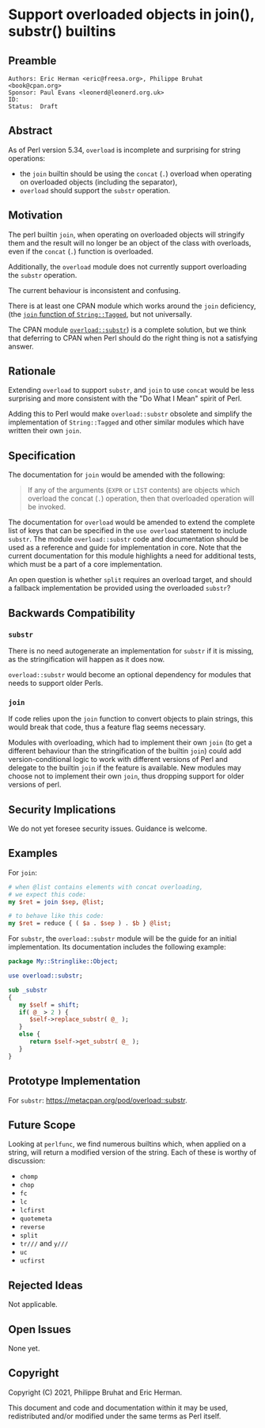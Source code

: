 # Support overloaded objects in join(), substr() builtins

## Preamble

    Authors: Eric Herman <eric@freesa.org>, Philippe Bruhat <book@cpan.org>
    Sponsor: Paul Evans <leonerd@leonerd.org.uk>
    ID:
    Status:  Draft

## Abstract

As of Perl version 5.34, `overload` is incomplete and surprising for
string operations:

* the `join` builtin should be using the `concat` (`.`) overload
  when operating on overloaded objects (including the separator),
* `overload` should support the `substr` operation.

## Motivation

The perl builtin `join`, when operating on overloaded objects will
stringify them and the result will no longer be an object of the class
with overloads, even if the `concat` (`.`) function is overloaded.

Additionally, the `overload` module does not currently support overloading
the `substr` operation.

The current behaviour is inconsistent and confusing.

There is at least one CPAN module which works around the `join`
deficiency, (the [`join` function of
`String::Tagged`](https://metacpan.org/pod/String::Tagged#join), but not
universally.

The CPAN module
[`overload::substr`](https://metacpan.org/pod/overload::substr)) is a
complete solution, but we think that deferring to CPAN when Perl should
do the right thing is not a satisfying answer.

## Rationale

Extending `overload` to support `substr`, and `join` to use `concat`
would be less surprising and more consistent with the "Do What I Mean"
spirit of Perl.

Adding this to Perl would make `overload::substr` obsolete and simplify
the implementation of `String::Tagged` and other similar modules which
have written their own `join`.

## Specification

The documentation for `join` would be amended with the following:

> If any of the arguments (`EXPR` or `LIST` contents) are objects which
> overload the concat (`.`) operation, then that overloaded operation
> will be invoked.

The documentation for `overload` would be amended to extend the complete
list of keys that can be specified in the `use overload` statement to
include `substr`. The module `overload::substr` code and documentation
should be used as a reference and guide for implementation in core. Note
that the current documentation for this module highlights a need for
additional tests, which must be a part of a core implementation.

An open question is whether `split` requires an overload target,
and should a fallback implementation be provided using the
overloaded `substr`?

## Backwards Compatibility

### `substr`

There is no need autogenerate an implementation for `substr` if it is
missing, as the stringification will happen as it does now.

`overload::substr` would become an optional dependency for modules
that needs to support older Perls.

### `join`

If code relies upon the `join` function to convert objects to plain
strings, this would break that code, thus a feature flag seems
necessary.

Modules with overloading, which had to implement their own `join` (to
get a different behaviour than the stringification of the builtin
`join`) could add version-conditional logic to work with different
versions of Perl and delegate to the builtin `join` if the feature is
available. New modules may choose not to implement their own `join`,
thus dropping support for older versions of perl.

## Security Implications

We do not yet foresee security issues. Guidance is welcome.

## Examples

For `join`:

```perl
# when @list contains elements with concat overloading,
# we expect this code:
my $ret = join $sep, @list;

# to behave like this code:
my $ret = reduce { ( $a . $sep ) . $b } @list;
```

For `substr`, the `overload::substr` module will be the guide for an
initial implementation. Its documentation includes the following example:

```perl
package My::Stringlike::Object;

use overload::substr;

sub _substr
{
   my $self = shift;
   if( @_ > 2 ) {
      $self->replace_substr( @_ );
   }
   else {
      return $self->get_substr( @_ );
   }
}
```

## Prototype Implementation

For `substr`: <https://metacpan.org/pod/overload::substr>.

## Future Scope

Looking at `perlfunc`, we find numerous builtins which, when applied
on a string, will return a modified version of the string. Each of these
is worthy of discussion:

* `chomp`
* `chop`
* `fc`
* `lc`
* `lcfirst`
* `quotemeta`
* `reverse`
* `split`
* `tr///` and `y///`
* `uc`
* `ucfirst`

## Rejected Ideas

Not applicable.

## Open Issues

None yet.

## Copyright

Copyright (C) 2021, Philippe Bruhat and Eric Herman.

This document and code and documentation within it may be used,
redistributed and/or modified under the same terms as Perl itself.
